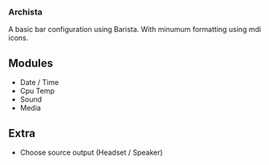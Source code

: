 ### Archista

A basic bar configuration using Barista. With minumum formatting using mdi icons.

## Modules

- Date / Time
- Cpu Temp
- Sound
- Media


## Extra

- Choose source output (Headset / Speaker) 